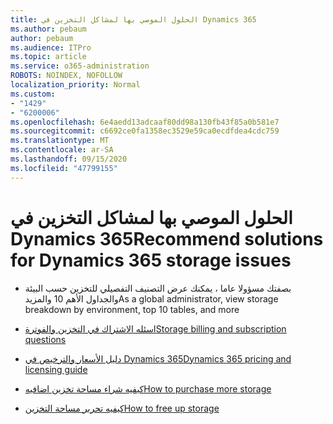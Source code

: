 ```yaml
---
title: الحلول الموصي بها لمشاكل التخزين في Dynamics 365
ms.author: pebaum
author: pebaum
ms.audience: ITPro
ms.topic: article
ms.service: o365-administration
ROBOTS: NOINDEX, NOFOLLOW
localization_priority: Normal
ms.custom:
- "1429"
- "6200006"
ms.openlocfilehash: 6e4aedd13adcaaf80dd98a130fb43f85a0b581e7
ms.sourcegitcommit: c6692ce0fa1358ec3529e59ca0ecdfdea4cdc759
ms.translationtype: MT
ms.contentlocale: ar-SA
ms.lasthandoff: 09/15/2020
ms.locfileid: "47799155"
---
```

# <a name="recommend-solutions-for-dynamics-365-storage-issues"></a><span data-ttu-id="5a1e3-102">الحلول الموصي بها لمشاكل التخزين في Dynamics 365</span><span class="sxs-lookup"><span data-stu-id="5a1e3-102">Recommend solutions for Dynamics 365 storage issues</span></span>

* <span data-ttu-id="5a1e3-103">بصفتك مسؤولا عاما ، يمكنك عرض التصنيف التفصيلي للتخزين حسب البيئة والجداول الأهم 10 والمزيد</span><span class="sxs-lookup"><span data-stu-id="5a1e3-103">As a global administrator, view storage breakdown by environment, top 10 tables, and more</span></span>

* [<span data-ttu-id="5a1e3-104">اسئله الاشتراك في التخزين والفوترة</span><span class="sxs-lookup"><span data-stu-id="5a1e3-104">Storage billing and subscription questions</span></span>](https://docs.microsoft.com/dynamics365/customer-engagement/admin/contact-information-microsoft-dynamics-365-online-billing-support)

* [<span data-ttu-id="5a1e3-105">دليل الأسعار والترخيص في Dynamics 365</span><span class="sxs-lookup"><span data-stu-id="5a1e3-105">Dynamics 365 pricing and licensing guide</span></span>](https://dynamics.microsoft.com/pricing/)

* [<span data-ttu-id="5a1e3-106">كيفيه شراء مساحة تخزين اضافيه</span><span class="sxs-lookup"><span data-stu-id="5a1e3-106">How to purchase more storage</span></span>](https://docs.microsoft.com/dynamics365/customer-engagement/admin/manage-storage#add-storage-to-dynamics-365-online)

* [<span data-ttu-id="5a1e3-107">كيفيه تحرير مساحة التخزين</span><span class="sxs-lookup"><span data-stu-id="5a1e3-107">How to free up storage</span></span>](https://docs.microsoft.com/dynamics365/customer-engagement/admin/free-storage-space)

